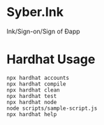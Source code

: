 # Syber.Ink
Ink/Sign-on/Sign of Đapp
 

# Hardhat Usage
```shell
npx hardhat accounts
npx hardhat compile
npx hardhat clean
npx hardhat test
npx hardhat node
node scripts/sample-script.js
npx hardhat help
```